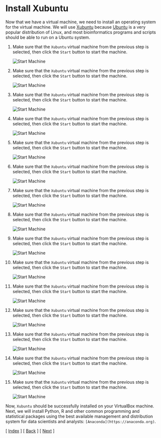 # Install Xubuntu

Now that we have a virtual machine, we need to install an operating system for the virtual machine. We will use [Xubuntu](https://xubuntu.org) because [Ubuntu](https://www.ubuntu.com/) is a very popular distribution of Linux, and most bioinformatics programs and scripts should be able to run on a Ubuntu system.

1. Make sure that the `Xubuntu` virtual machine from the previous step is selected, then click the `Start` button to start the machine.

    ![Start Machine](assets/03-01_install_xubuntu.png)

1. Make sure that the `Xubuntu` virtual machine from the previous step is selected, then click the `Start` button to start the machine.

    ![Start Machine](assets/03-02_install_xubuntu.png)

1. Make sure that the `Xubuntu` virtual machine from the previous step is selected, then click the `Start` button to start the machine.

    ![Start Machine](assets/03-03_install_xubuntu.png)

1. Make sure that the `Xubuntu` virtual machine from the previous step is selected, then click the `Start` button to start the machine.

    ![Start Machine](assets/03-04_install_xubuntu.png)

1. Make sure that the `Xubuntu` virtual machine from the previous step is selected, then click the `Start` button to start the machine.

    ![Start Machine](assets/03-05_install_xubuntu.png)

1. Make sure that the `Xubuntu` virtual machine from the previous step is selected, then click the `Start` button to start the machine.

    ![Start Machine](assets/03-06_install_xubuntu.png)

1. Make sure that the `Xubuntu` virtual machine from the previous step is selected, then click the `Start` button to start the machine.

    ![Start Machine](assets/03-07_install_xubuntu.png)

1. Make sure that the `Xubuntu` virtual machine from the previous step is selected, then click the `Start` button to start the machine.

    ![Start Machine](assets/03-08_install_xubuntu.png)

1. Make sure that the `Xubuntu` virtual machine from the previous step is selected, then click the `Start` button to start the machine.

    ![Start Machine](assets/03-09_install_xubuntu.png)

1. Make sure that the `Xubuntu` virtual machine from the previous step is selected, then click the `Start` button to start the machine.

    ![Start Machine](assets/03-10_install_xubuntu.png)

1. Make sure that the `Xubuntu` virtual machine from the previous step is selected, then click the `Start` button to start the machine.

    ![Start Machine](assets/03-11_install_xubuntu.png)

1. Make sure that the `Xubuntu` virtual machine from the previous step is selected, then click the `Start` button to start the machine.

    ![Start Machine](assets/03-12_install_xubuntu.png)

1. Make sure that the `Xubuntu` virtual machine from the previous step is selected, then click the `Start` button to start the machine.

    ![Start Machine](assets/03-13_install_xubuntu.png)

1. Make sure that the `Xubuntu` virtual machine from the previous step is selected, then click the `Start` button to start the machine.

    ![Start Machine](assets/03-14_install_xubuntu.png)

1. Make sure that the `Xubuntu` virtual machine from the previous step is selected, then click the `Start` button to start the machine.

    ![Start Machine](assets/03-15_install_xubuntu.png)


Now, `Xubuntu` should be successfully installed on your VirtualBox machine. Next, we will install Python, R and other common programming and statistical packages using the best available management and distribution system for data scientists and analysts: `[Anaconda](https://anaconda.org)`.


[ [Index](./README.md) ] [ [Back](./02_install_virtualbox.md) ] [ [Next](./04_install_anaconda.md) ]